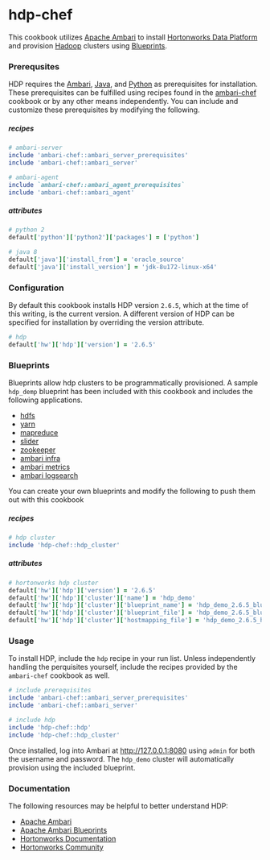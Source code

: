 # hdp-chef

This cookbook utilizes [Apache Ambari](https://ambari.apache.org/) to install [Hortonworks Data Platform](https://hortonworks.com/products/data-platforms/hdp/) and provision [Hadoop](http://hadoop.apache.org/) clusters using [Blueprints](https://cwiki.apache.org/confluence/display/AMBARI/Blueprints).

### Prerequsites

HDP requires the
[Ambari](https://ambari.apache.org/), [Java](http://www.oracle.com/technetwork/java/javase/downloads/index.html), and [Python](https://www.python.org/) as prerequisites for installation. These prerequisites can be fulfilled using recipes found in the [ambari-chef](https://github.com/hansohn/ambari-chef) cookbook or by any other means independently. You can include and customize these prerequisites by modifying the following.

##### recipes

```ruby
# ambari-server
include 'ambari-chef::ambari_server_prerequisites'
include 'ambari-chef::ambari_server'

# ambari-agent
include `ambari-chef::ambari_agent_prerequisites`
include 'ambari-chef::ambari_agent'
```

##### attributes

```ruby
# python 2
default['python']['python2']['packages'] = ['python']

# java 8
default['java']['install_from'] = 'oracle_source'
default['java']['install_version'] = 'jdk-8u172-linux-x64'
```

### Configuration

By default this cookbook installs HDP version ```2.6.5```, which at the time of this writing, is the current version. A different version of HDP can be specified for installation by overriding the version attribute.

```ruby
# hdp
default['hw']['hdp']['version'] = '2.6.5'
```

### Blueprints

Blueprints allow hdp clusters to be programmatically provisioned. A sample `hdp_demp` blueprint has been included with this cookbook and includes the following applications.

- [hdfs](https://hadoop.apache.org/docs/stable/hadoop-project-dist/hadoop-hdfs/HdfsUserGuide.html)
- [yarn](https://hadoop.apache.org/docs/current/hadoop-yarn/hadoop-yarn-site/YARN.html)
- [mapreduce](https://hadoop.apache.org/docs/current/hadoop-mapreduce-client/hadoop-mapreduce-client-core/MapReduceTutorial.html)
- [slider](https://slider.incubator.apache.org/)
- [zookeeper](https://zookeeper.apache.org/)
- [ambari infra](https://docs.hortonworks.com/HDPDocuments/Ambari-2.6.2.2/bk_ambari-operations/content/ch_ambari_infra.html)
- [ambari metrics](https://docs.hortonworks.com/HDPDocuments/Ambari-2.6.2.2/bk_ambari-operations/content/ch_using_ambari_metrics.html)
- [ambari logsearch](https://docs.hortonworks.com/HDPDocuments/Ambari-2.6.2.2/bk_ambari-operations/content/ch_ambari_log_search.html)

You can create your own blueprints and modify the following to push them out with this cookbook

##### recipes

```ruby
# hdp cluster
include 'hdp-chef::hdp_cluster'
```

##### attributes

```ruby
# hortonworks hdp cluster
default['hw']['hdp']['version'] = '2.6.5'
default['hw']['hdp']['cluster']['name'] = 'hdp_demo'
default['hw']['hdp']['cluster']['blueprint_name'] = 'hdp_demo_2.6.5_blueprint'
default['hw']['hdp']['cluster']['blueprint_file'] = 'hdp_demo_2.6.5_blueprint.json'
default['hw']['hdp']['cluster']['hostmapping_file'] = 'hdp_demo_2.6.5_hostmapping.json'
```

### Usage

To install HDP, include the `hdp` recipe in your run list. Unless independently handling the perquisites yourself, include the recipes provided by the `ambari-chef` cookbook as well.

```ruby
# include prerequisites
include 'ambari-chef::ambari_server_prerequisites'
include 'ambari-chef::ambari_server'

# include hdp
include 'hdp-chef::hdp'
include 'hdp-chef::hdp_cluster'
```

Once installed, log into Ambari at http://127.0.0.1:8080 using `admin` for both the username and password. The `hdp_demo` cluster will automatically provision using the included blueprint.

### Documentation

The following resources may be helpful to better understand HDP:

- [Apache Ambari](https://ambari.apache.org/)
- [Apache Ambari Blueprints](https://cwiki.apache.org/confluence/display/AMBARI/Blueprints)
- [Hortonworks Documentation](https://docs.hortonworks.com/index.html)
- [Hortonworks Community](https://community.hortonworks.com/answers/index.html)
